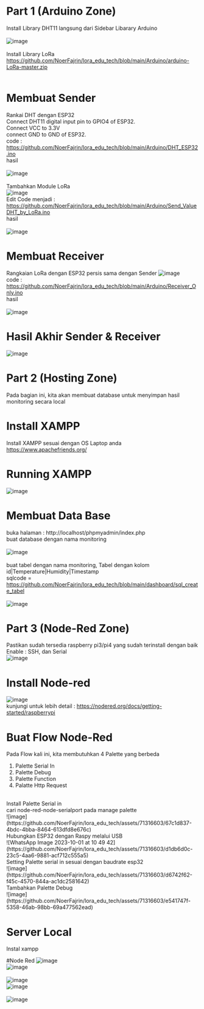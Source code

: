 # Part 1 (Arduino Zone)
Install Library DHT11 langsung dari Sidebar Libarary Arduino <br><br>
![image](https://github.com/NoerFajrin/lora_edu_tech/assets/71316603/31a511e1-4aea-4e7b-9471-c3869055125b)
<br><br>
Install Library LoRa
<br>
https://github.com/NoerFajrin/lora_edu_tech/blob/main/Arduino/arduino-LoRa-master.zip
<br><br>
# Membuat Sender
Rankai DHT dengan ESP32
<br>
Connect DHT11 digital input pin to GPIO4 of ESP32. <br>
Connect  VCC to 3.3V <br>
connect  GND to GND of ESP32.<br>
code : https://github.com/NoerFajrin/lora_edu_tech/blob/main/Arduino/DHT_ESP32.ino <br>
hasil <br><br>
![image](https://github.com/NoerFajrin/lora_edu_tech/assets/71316603/25895847-bcb8-425b-9350-2cce395ac2d4) <br><br>
Tambahkan Module LoRa <br>
![image](https://github.com/NoerFajrin/lora_edu_tech/assets/71316603/7811a875-7fab-4f28-86af-e4524af473da) <br>
Edit Code menjadi : https://github.com/NoerFajrin/lora_edu_tech/blob/main/Arduino/Send_ValueDHT_by_LoRa.ino <br>
hasil <br><br>
![image](https://github.com/NoerFajrin/lora_edu_tech/assets/71316603/4e858f70-42b1-4af8-b960-eecd611d7c82) <br>
# Membuat Receiver
Rangkaian LoRa dengan ESP32 persis sama dengan Sender
![image](https://github.com/NoerFajrin/lora_edu_tech/assets/71316603/7811a875-7fab-4f28-86af-e4524af473da) <br>
code : https://github.com/NoerFajrin/lora_edu_tech/blob/main/Arduino/Receiver_Only.ino <br>
hasil <br><br>
![image](https://github.com/NoerFajrin/lora_edu_tech/assets/71316603/5d43568f-6db3-4230-a279-cf69f7efb6be) <br>
# Hasil Akhir Sender & Receiver 
![image](https://github.com/NoerFajrin/lora_edu_tech/assets/71316603/0fc5aa75-06d6-47d0-b7a6-121469c1296a) <br>
# Part 2 (Hosting Zone)
Pada bagian ini, kita akan membuat database untuk menyimpan hasil monitoring secara local
# Install XAMPP
Install XAMPP sesuai dengan OS Laptop anda https://www.apachefriends.org/
# Running XAMPP
![image](https://github.com/NoerFajrin/lora_edu_tech/assets/71316603/fd0e33c2-de8f-4bd0-a23f-714cee00551e)
# Membuat Data Base
buka halaman : http://localhost/phpmyadmin/index.php <br>
buat database dengan nama monitoring <br><br>
![image](https://github.com/NoerFajrin/lora_edu_tech/assets/71316603/8610e951-bc7b-432b-852b-843401666953) <br> <br>
buat tabel dengan nama monitoring, Tabel dengan kolom id|Temperature|Humidity|Timestamp <br> 
sqlcode = https://github.com/NoerFajrin/lora_edu_tech/blob/main/dashboard/sql_create_tabel<br><br>
![image](https://github.com/NoerFajrin/lora_edu_tech/assets/71316603/e892c3e6-a5e0-4ddb-8787-8c8f7f1af9f3) <br>



# Part 3 (Node-Red Zone)
Pastikan sudah tersedia raspberry pi3/pi4 yang sudah terinstall dengan baik<br>
Enable : SSH, dan Serial <br>
![image](https://github.com/NoerFajrin/lora_edu_tech/assets/71316603/5f09579d-299e-4f76-b407-17d22eed7eac)<br>
# Install Node-red
![image](https://github.com/NoerFajrin/lora_edu_tech/assets/71316603/d50d5361-cba3-4bde-9210-fb4b4f199a1a) <br>
kunjungi untuk lebih detail : https://nodered.org/docs/getting-started/raspberrypi <br>
# Buat Flow Node-Red 
Pada Flow kali ini, kita membutuhkan 4 Palette yang berbeda<br>
1. Palette Serial In
2. Palette Debug
3. Palette Function
4. Palatte Http Request

<br>
Install Palette Serial in <br>
cari node-red-node-serialport pada manage palette <br>
![image](https://github.com/NoerFajrin/lora_edu_tech/assets/71316603/67c1d837-4bdc-4bba-8464-613dfd8e676c) <br>
Hubungkan ESP32 dengan Raspy melalui USB <br>
![WhatsApp Image 2023-10-01 at 10 49 42](https://github.com/NoerFajrin/lora_edu_tech/assets/71316603/d1db6d0c-23c5-4aa6-9881-acf712c555a5) <br>
Setting Palette serial in sesuai dengan baudrate esp32 <br>
![image](https://github.com/NoerFajrin/lora_edu_tech/assets/71316603/d6742f62-f45c-4570-844a-ac1dc2581642) <br>
Tambahkan Palette Debug <br>
![image](https://github.com/NoerFajrin/lora_edu_tech/assets/71316603/e541747f-5358-46ab-98bb-69a477562ead)







# Server Local
Instal xampp




#Node Red
![image](https://github.com/NoerFajrin/lora_edu_tech/assets/71316603/980c6a88-9a42-4394-92b9-084468980b28)
<br>
![image](https://github.com/NoerFajrin/lora_edu_tech/assets/71316603/a0323cd9-5c2c-4814-8764-b53b9dfb66ee)
<br>
<br>
![image](https://github.com/NoerFajrin/lora_edu_tech/assets/71316603/27be7691-454f-4581-9603-db3cb838a175)
<br>
![image](https://github.com/NoerFajrin/lora_edu_tech/assets/71316603/c25dc9bb-ae3b-4622-b2a6-91098e9fcea7)
<br>
<br>
![image](https://github.com/NoerFajrin/lora_edu_tech/assets/71316603/99cc9c8b-2b82-419e-b949-3d8a8be2aa7d)






